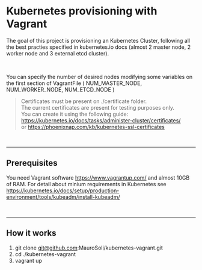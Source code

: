 # Kubernetes provisioning with Vagrant

The goal of this project is provisioning an Kubernetes Cluster, following all the best practies specified in kubernetes.io docs (almost 2 master node, 2 worker node and 3 external etcd cluster).

<br/>

You can specify the number of desired nodes modifying some variables on the first section of VagrantFile ( NUM_MASTER_NODE, NUM_WORKER_NODE, NUM_ETCD_NODE )


>Certificates must be present on ./certificate folder. <br/>
>The current certificates are present for testing purposes only. <br/>
>You can create it using the following guide: 
>https://kubernetes.io/docs/tasks/administer-cluster/certificates/ <br/>
>or
>https://phoenixnap.com/kb/kubernetes-ssl-certificates

<br/>

---

## Prerequisites
You need Vagrant software https://www.vagrantup.com/ and almost 10GB of RAM.
For detail about minium requirements in Kubernetes see https://kubernetes.io/docs/setup/production-environment/tools/kubeadm/install-kubeadm/


<br/>

---

## How it works
1. git clone git@github.com:MauroSoli/kubernetes-vagrant.git
1. cd ./kubernetes-vagrant
1. vagrant up
